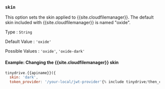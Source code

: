 ### `skin`

This option sets the skin applied to {{site.cloudfilemanager}}. The default skin included with {{site.cloudfilemanager}} is named "oxide".

Type
: `String`

Default Value
: `'oxide'`

Possible Values
: `'oxide'`, `'oxide-dark'`

#### Example: Changing the {{site.cloudfilemanager}} skin

```js
tinydrive.{{apiname}}({
  skin: 'dark',
  token_provider: '/your-local/jwt-provider'{% include tinydrive/then_code_chunk.md %}
```
